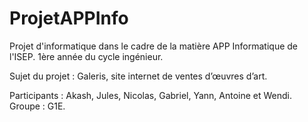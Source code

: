 # ProjetAPPInfo
Projet d'informatique dans le cadre de la matière APP Informatique de l'ISEP. 1ère année du cycle ingénieur. 

Sujet du projet : Galeris, site internet de ventes d’œuvres d’art. 

Participants : Akash, Jules, Nicolas, Gabriel, Yann, Antoine et Wendi. 
Groupe : G1E.


